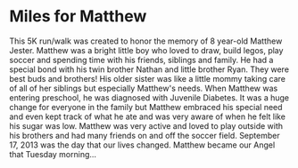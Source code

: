 # Miles for Matthew
This 5K run/walk was created to honor the memory of  8 year-old Matthew Jester. Matthew was a bright little boy who loved to draw, build legos, play soccer and spending time with his friends, siblings and family. He had a special bond with his twin brother Nathan and little brother Ryan. They were best buds and brothers! His older sister was like a little mommy taking care of all of her siblings but especially Matthew's needs. When Matthew was entering preschool, he was diagnosed with Juvenile Diabetes. It was a huge change for everyone in the family but Matthew embraced his special need and even kept track of what he ate and was very aware of when he felt like his sugar was low. Matthew was very active and loved to play outside with his brothers and had many friends on and off the soccer field. September 17, 2013 was the day that our lives changed. Matthew became our Angel that Tuesday morning...
